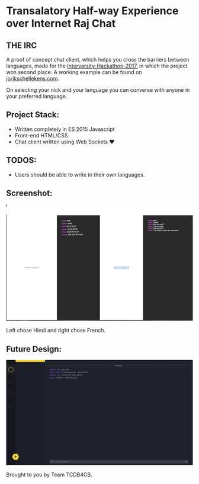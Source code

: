 # Transalatory Half-way Experience over Internet Raj Chat

## THE IRC

A proof of concept chat client, which helps you cross the barriers between languages, made for the [Intervarsity-Hackathon-2017.](https://www.facebook.com/events/765152773640478/) in which the project won second place. A working example can be found on [jorikschellekens.com](https://www.jorikschellekens.com).

On selecting your nick and your language you can converse with anyone in your preferred language.

## Project Stack:

* Written completely in ES 2015 Javascript
* Front-end HTML/CSS
* Chat client written using Web Sockets :heart:

## TODOS:

* Users should be able to write in their own languages.

## Screenshot:

![Screenshot of two panes of hindi and french](./screenshots/screenshot.png)

Left chose Hindi and right chose French.

## Future Design:

![Image of our design intent](./design/chatroom.png)

Brought to you by Team TCDB4CB.
